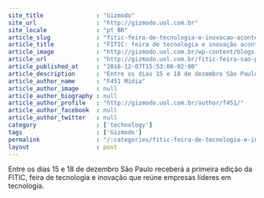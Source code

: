 ```yaml
---
site_title               : "Gizmodo"
site_url                 : "http://gizmodo.uol.com.br"
site_locale              : "pt_BR"
article_slug             : "fitic-feira-de-tecnologia-e-inovacao-acontece-em-sao-paulo-de-15-a-18-de-dezembro"
article_title            : "FITIC: feira de tecnologia e inovação acontece em São Paulo de 15 a 18 de dezembro"
article_image            : "http://gizmodo.uol.com.br/wp-content/blogs.dir/8/files/2016/12/fitic.jpg"
article_url              : "http://gizmodo.uol.com.br/fitic-feira-sao-paulo/"
article_published_at     : "2016-12-07T15:53:00-02:00"
article_description      : "Entre os dias 15 e 18 de dezembro São Paulo receberá a primeira edição da FITIC, feira de tecnologia e inovação que reúne empresas líderes em tecnologia."
article_author_name      : "F451 Mídia"
article_author_image     : null
article_author_biography : null
article_author_profile   : "http://gizmodo.uol.com.br/author/f451/"
article_author_facebook  : null
article_author_twitter   : null
category                 : ['technology']
tags                     : ['Gizmodo']
permalink                : "/:categories/fitic-feira-de-tecnologia-e-inovacao-acontece-em-sao-paulo-de-15-a-18-de-dezembro/"
layout                   : post
---
```


Entre os dias 15 e 18 de dezembro São Paulo receberá a primeira edição da FITIC, feira de tecnologia e inovação que reúne empresas líderes em tecnologia.
